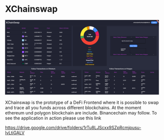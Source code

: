 # XChainswap

![plot](./images/XChainswap.png)

XChainswap is the prototype of a DeFi Frontend where it is possible to swap and trace all you funds across different blockchains. At the moment ethereum und polygon blockchain are include. Binancechain may follow. To see the application in action please use this link

https://drive.google.com/drive/folders/1rTu8LJScxx9SZpRcmjpusu-lvLtiGALV
